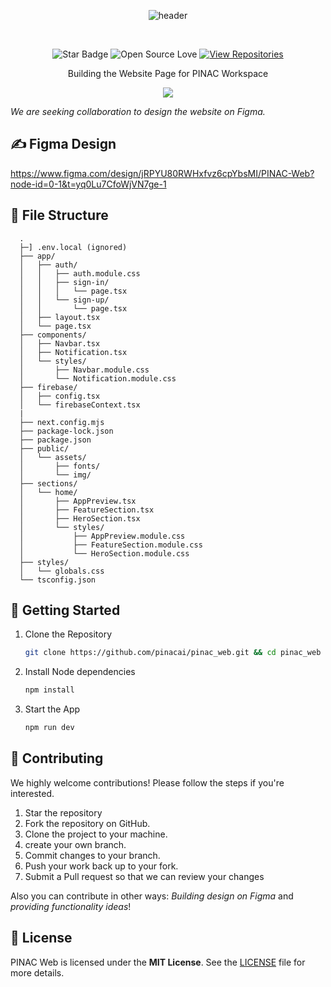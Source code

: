 <div align="center">

![header](https://github.com/user-attachments/assets/d9d7c863-96c0-4cbf-bc3c-617d05664c01)

<br>
<be>

![Star Badge](https://img.shields.io/static/v1?label=%F0%9F%8C%9F&message=If%20Useful&style=style=flat&color=BC4E99)
![Open Source Love](https://badges.frapsoft.com/os/v1/open-source.svg?v=103)
[![View Repositories](https://img.shields.io/badge/View-Our_Repositories-blue?logo=GitHub)](https://github.com/pinacai?tab=repositories)

Building the Website Page for PINAC Workspace

![](https://skillicons.dev/icons?i=nextjs,typescript,firebase)

</div>

_We are seeking collaboration to design the website on Figma._

## ✍ Figma Design

https://www.figma.com/design/jRPYU80RWHxfvz6cpYbsMI/PINAC-Web?node-id=0-1&t=yq0Lu7CfoWjVN7ge-1

## 📂 File Structure

      .
      ├─] .env.local (ignored)
      ├── app/
      │   ├── auth/
      │   │   ├── auth.module.css
      │   │   ├── sign-in/
      │   │   │   └── page.tsx
      │   │   └── sign-up/
      │   │       └── page.tsx
      │   ├── layout.tsx
      │   └── page.tsx
      ├── components/
      │   ├── Navbar.tsx
      │   ├── Notification.tsx
      │   └── styles/
      │       ├── Navbar.module.css
      │       └── Notification.module.css
      ├── firebase/
      │   ├── config.tsx
      │   └── firebaseContext.tsx
      |
      ├── next.config.mjs
      ├── package-lock.json
      ├── package.json
      ├── public/
      │   └── assets/
      │       ├── fonts/
      │       └── img/
      ├── sections/
      │   └── home/
      │       ├── AppPreview.tsx
      │       ├── FeatureSection.tsx
      │       ├── HeroSection.tsx
      │       └── styles/
      │           ├── AppPreview.module.css
      │           ├── FeatureSection.module.css
      │           └── HeroSection.module.css
      ├── styles/
      │   └── globals.css
      └── tsconfig.json

## 🚀 Getting Started

1. Clone the Repository

   ```bash
   git clone https://github.com/pinacai/pinac_web.git && cd pinac_web
   ```

2. Install Node dependencies

   ```bash
   npm install
   ```

3. Start the App
   ```bash
   npm run dev
   ```

## 🎉 Contributing

We highly welcome contributions! Please follow the steps if you're interested.

1. Star the repository
2. Fork the repository on GitHub.
3. Clone the project to your machine.
4. create your own branch.
5. Commit changes to your branch.
6. Push your work back up to your fork.
7. Submit a Pull request so that we can review your changes

Also you can contribute in other ways: _*Building design on Figma*_ and _*providing functionality ideas*_!

## 📄 License

PINAC Web is licensed under the **MIT License**. See the <a href="https://github.com/pinacai/pinac_web/blob/main/LICENSE">LICENSE</a> file for more details.
